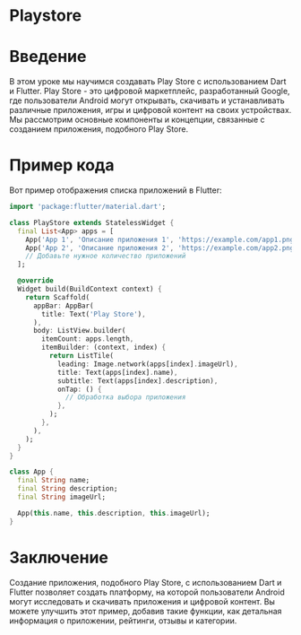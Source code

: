 # Playstore
# Введение
В этом уроке мы научимся создавать Play Store с использованием Dart и Flutter. Play Store - это цифровой маркетплейс, разработанный Google, где пользователи Android могут открывать, скачивать и устанавливать различные приложения, игры и цифровой контент на своих устройствах. Мы рассмотрим основные компоненты и концепции, связанные с созданием приложения, подобного Play Store.
# Пример кода
Вот пример отображения списка приложений в Flutter:
```dart
import 'package:flutter/material.dart';

class PlayStore extends StatelessWidget {
  final List<App> apps = [
    App('App 1', 'Описание приложения 1', 'https://example.com/app1.png'),
    App('App 2', 'Описание приложения 2', 'https://example.com/app2.png'),
    // Добавьте нужное количество приложений
  ];

  @override
  Widget build(BuildContext context) {
    return Scaffold(
      appBar: AppBar(
        title: Text('Play Store'),
      ),
      body: ListView.builder(
        itemCount: apps.length,
        itemBuilder: (context, index) {
          return ListTile(
            leading: Image.network(apps[index].imageUrl),
            title: Text(apps[index].name),
            subtitle: Text(apps[index].description),
            onTap: () {
              // Обработка выбора приложения
            },
          );
        },
      ),
    );
  }
}

class App {
  final String name;
  final String description;
  final String imageUrl;

  App(this.name, this.description, this.imageUrl);
}
```
# Заключение
Создание приложения, подобного Play Store, с использованием Dart и Flutter позволяет создать платформу, на которой пользователи Android могут исследовать и скачивать приложения и цифровой контент. Вы можете улучшить этот пример, добавив такие функции, как детальная информация о приложении, рейтинги, отзывы и категории.
